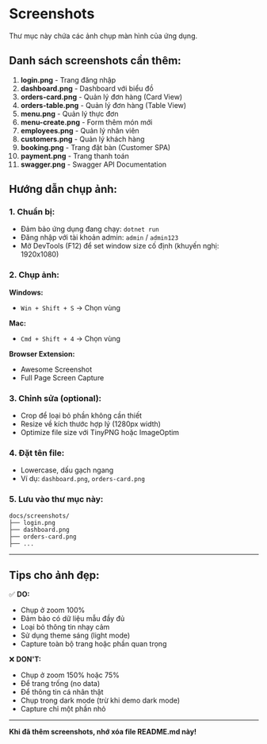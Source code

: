 # Screenshots

Thư mục này chứa các ảnh chụp màn hình của ứng dụng.

## Danh sách screenshots cần thêm:

1. **login.png** - Trang đăng nhập
2. **dashboard.png** - Dashboard với biểu đồ
3. **orders-card.png** - Quản lý đơn hàng (Card View)
4. **orders-table.png** - Quản lý đơn hàng (Table View)
5. **menu.png** - Quản lý thực đơn
6. **menu-create.png** - Form thêm món mới
7. **employees.png** - Quản lý nhân viên
8. **customers.png** - Quản lý khách hàng
9. **booking.png** - Trang đặt bàn (Customer SPA)
10. **payment.png** - Trang thanh toán
11. **swagger.png** - Swagger API Documentation

## Hướng dẫn chụp ảnh:

### 1. Chuẩn bị:
- Đảm bảo ứng dụng đang chạy: `dotnet run`
- Đăng nhập với tài khoản admin: `admin` / `admin123`
- Mở DevTools (F12) để set window size cố định (khuyến nghị: 1920x1080)

### 2. Chụp ảnh:
**Windows:**
- `Win + Shift + S` → Chọn vùng

**Mac:**
- `Cmd + Shift + 4` → Chọn vùng

**Browser Extension:**
- Awesome Screenshot
- Full Page Screen Capture

### 3. Chỉnh sửa (optional):
- Crop để loại bỏ phần không cần thiết
- Resize về kích thước hợp lý (1280px width)
- Optimize file size với TinyPNG hoặc ImageOptim

### 4. Đặt tên file:
- Lowercase, dấu gạch ngang
- Ví dụ: `dashboard.png`, `orders-card.png`

### 5. Lưu vào thư mục này:
```
docs/screenshots/
├── login.png
├── dashboard.png
├── orders-card.png
├── ...
```

---

## Tips cho ảnh đẹp:

✅ **DO:**
- Chụp ở zoom 100%
- Đảm bảo có dữ liệu mẫu đầy đủ
- Loại bỏ thông tin nhạy cảm
- Sử dụng theme sáng (light mode)
- Capture toàn bộ trang hoặc phần quan trọng

❌ **DON'T:**
- Chụp ở zoom 150% hoặc 75%
- Để trang trống (no data)
- Để thông tin cá nhân thật
- Chụp trong dark mode (trừ khi demo dark mode)
- Capture chỉ một phần nhỏ

---

**Khi đã thêm screenshots, nhớ xóa file README.md này!**


